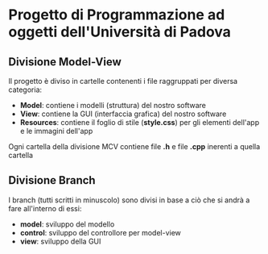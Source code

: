 # Progetto di Programmazione ad oggetti dell'Università di Padova

## Divisione Model-View
Il progetto è diviso in cartelle contenenti i file raggruppati per diversa categoria:
*  **Model**: contiene i modelli (struttura) del nostro software
*  **View**: contiene la GUI (interfaccia grafica) del nostro software 
*  **Resources**: contiene il foglio di stile (**style.css**) per gli elementi dell'app e le immagini dell'app

Ogni cartella della divisione MCV contiene file **.h** e file **.cpp** inerenti a quella cartella

## Divisione Branch
I branch (tutti scritti in minuscolo) sono divisi in base a ciò che si andrà a fare all'interno di essi:
* **model**: sviluppo del modello
* **control**: sviluppo del controllore per model-view
* **view**: sviluppo della GUI
